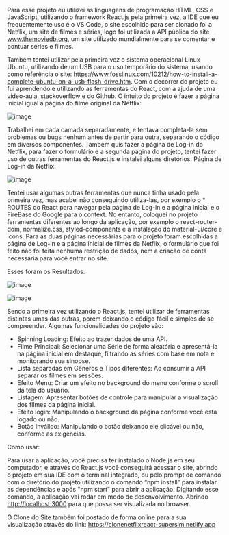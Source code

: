   Para esse projeto eu utilizei as linguagens de programação HTML, CSS e JavaScript, utilizando o framework React.js pela primeira vez, a IDE que eu frequentemente uso é o VS Code, o site escolhido para ser clonado foi a Netflix, um site de filmes e séries, logo foi utilizada a API pública do site www.themoviedb.org, um site utilizado mundialmente para se comentar e pontuar séries e filmes.
  
   Também tentei utilizar pela primeira vez o sistema operacional Linux Ubuntu, utilizando de um USB para o uso temporário do sistema, usando como referência o site: <https://www.fosslinux.com/10212/how-to-install-a-complete-ubuntu-on-a-usb-flash-drive.htm>.
   Com o decorrer do projeto eu fui aprendendo e utilizando as ferramentas do React, com a ajuda de uma vídeo-aula, stackoverflow e do Github. O intuito do projeto é fazer a página inicial igual a página do filme original da Netflix: 
   
   ![image](https://user-images.githubusercontent.com/47496980/138907511-fb6c79ff-28c5-40cd-94eb-26461d9b4c74.png)

  Trabalhei em cada camada separadamente, e tentava completa-la sem problemas ou bugs nenhum antes de partir para outra, separando o código em diversos componentes. Também quis fazer a página de Log-in do Netflix, para fazer o formulário e a segunda página do projeto, tentei fazer uso de outras ferramentas do React.js e instalei alguns diretórios. Página de Log-in da Netflix: 
  
  ![image](https://user-images.githubusercontent.com/47496980/138907772-771bb3b7-d75c-4a4d-81b3-4cbf7f4509fd.png)

  Tentei usar algumas outras ferramentas que nunca tinha usado pela primeira vez, mas acabei não conseguindo utiliza-las, por exemplo o * ROUTES do React para navegar pela página de Log-in e a página inicial e o FireBase do Google para o context.
  No entanto, coloquei no projeto ferramentas diferentes ao longo da aplicação, por exemplo o react-router-dom, normalize.css, styled-components e a instalação do material-ui/core e icons. Para as duas páginas necessárias para o projeto foram escolhidas a página de Log-in e a página inicial de filmes da Netflix, o formulário que foi feito não foi feita nenhuma restrição de dados, nem a criação de conta necessária para você entrar no site.
  
  Esses foram os Resultados:
  
  ![image](https://user-images.githubusercontent.com/47496980/138908189-e194648a-2db1-4595-8a65-6272ce192345.png)

  ![image](https://user-images.githubusercontent.com/47496980/138908279-5f3643ce-ed16-447f-82f4-f5c4f303962e.png)

  
  Sendo a primeira vez utilizando o React.js, tentei utilizar de ferramentas distintas umas das outras, porém deixando o código fácil e simples de se compreender. 
  Algumas funcionalidades do projeto são:
  
 - Spinning Loading: Efeito ao trazer dados de uma API.
 - Filme Principal: Selecionar uma Série de forma aleatória e apresentá-la na página inicial em destaque, filtrando as séries com base em nota e monitorando sua sinopse.
 - Lista separadas em Gêneros e Tipos diferentes: Ao consumir a API separar os filmes em sessões.
 - Efeito Menu: Criar um efeito no background do menu conforme o scroll da tela do usuário.
 - Listagem: Apresentar botões de controle para manipular a visualização dos filmes da página inicial.
 - Efeito login: Manipulando o background da página conforme você esta logado ou não.
 - Botão Inválido: Manipulando o botão deixando ele clicável ou não, conforme as exigências.
 
Como usar:

  Para usar a aplicação, você precisa ter instalado o Node.js em seu computador, e através do React.js você conseguirá acessar o site, abrindo o projeto em sua IDE com o terminal integrado, ou pelo prompt de comando com o diretório do projeto utilizando o comando “npm install” para instalar as dependências e após "npm start" para abrir a aplicação.
  Digitando esse comando, a aplicação vai rodar em modo de desenvolvimento.
  Abrindo [http://localhost:3000](http://localhost:3000) para que possa ser visualizada no browser.
  
  O Clone do Site também foi postado de forma online para a sua visualização através do link: https://clonenetflixreact-supersim.netlify.app 

